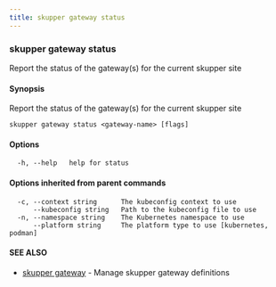 ```yaml
---
title: skupper gateway status
---
```

### skupper gateway status

Report the status of the gateway(s) for the current skupper site

#### Synopsis

Report the status of the gateway(s) for the current skupper site

```
skupper gateway status <gateway-name> [flags]
```

#### Options

```
  -h, --help   help for status
```

#### Options inherited from parent commands

```
  -c, --context string      The kubeconfig context to use
      --kubeconfig string   Path to the kubeconfig file to use
  -n, --namespace string    The Kubernetes namespace to use
      --platform string     The platform type to use [kubernetes, podman]
```

#### SEE ALSO

* [skupper gateway](skupper_gateway.html)	 - Manage skupper gateway definitions

<!-- ###### Auto generated by spf13/cobra on 1-Feb-2024
 -->